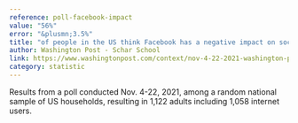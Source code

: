```yaml
---
reference: poll-facebook-impact
value: "56%"
error: "&plusmn;3.5%"
title: "of people in the US think Facebook has a negative impact on society"
author: Washington Post - Schar School
link: https://www.washingtonpost.com/context/nov-4-22-2021-washington-post-schar-school-tech-poll/1f827037-688f-4030-a3e4-67464014a846/?itid=lk_inline_manual_6
category: statistic
---
```

Results from a poll conducted Nov. 4-22, 2021, among a random national sample of US households, resulting in 1,122 adults including 1,058 internet users.
